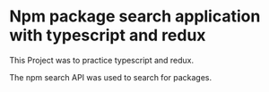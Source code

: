 # Npm package search application with typescript and redux

This Project was to practice typescript and redux.

The npm search API was used to search for packages.

